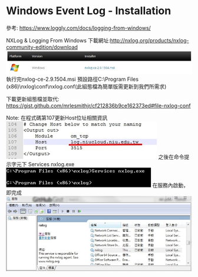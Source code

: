 # Windows Event Log - Installation
參考: https://www.loggly.com/docs/logging-from-windows/

NXLog & Logging From Windows
下載網址:http://nxlog.org/products/nxlog-community-edition/download
![](nxlog01.jpg)
執行完nxlog-ce-2.9.1504.msi
預設路徑C:\Program Files (x86)\nxlog\conf\nxlog.conf(此組態檔為簡單版需更新到我們所需求)

下載更新組態檔並取代: https://gist.github.com/mrlesmithjr/cf212836b9ce162373ed#file-nxlog-conf

Note:
在程式碼第107更新Host位址相關資訊
![](nxlog02.jpg)
之後在命令提示字元下
Services nxlog.exe
![](nxlog03.jpg)
在服務內啟動，即完成
![](nxlog04.jpg)
